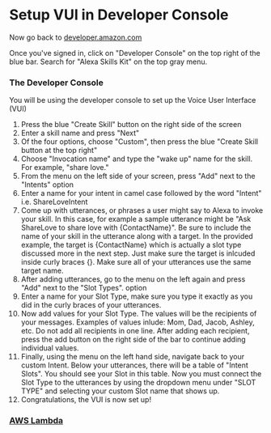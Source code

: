 # Setup VUI in Developer Console 


<p>Now go back to <a href="http://developer.amazon.com">developer.amazon.com</a></p>

Once you've signed in, click on "Developer Console" on the top right of the blue bar. Search for "Alexa Skills Kit" on the top gray menu. 

### The Developer Console 
<p>You will be using the developer console to set up the Voice User Interface (VUI)</p>

<ol> 
<li>Press the blue "Create Skill" button on the right side of the screen</li>

<li>Enter a skill name and press "Next"</li>

<li>Of the four options, choose "Custom", then press the blue "Create Skill button at the top right"</li>

<li>Choose "Invocation name" and type the "wake up" name for the skill. For example, "share love."</li>

<li>From the menu on the left side of your screen, press "Add" next to the "Intents" option</li>
 
<li>Enter a name for your intent in camel case followed by the word "Intent" i.e. ShareLoveIntent</li>

<li>Come up with utterances, or phrases a user might say to Alexa to invoke your skill. In this case, for example a 
sample utterance might be "Ask ShareLove to share love with {ContactName}". Be sure to include the name of your skill
in the utterance along with a target. In the provided example, the target is {ContactName} which is actually a slot type 
discussed more in the next step. Just make sure the target is inlcuded inside curly braces {}. Make sure all of your
utterances use the same target name.</li>

<li>After adding utterances, go to the menu on the left again and press "Add" next to the "Slot Types". option</li>

<li>Enter a name for your Slot Type, make sure you type it exactly as you did in the curly braces of your utterances.</li>
 
<li>Now add values for your Slot Type. The values will be the recipients of your messages. Examples of values inlude:
Mom, Dad, Jacob, Ashley, etc. Do not add all recipients in one line. After adding each recipient, press the add button on the
right side of the bar to continue adding individual values.</li>

<li>Finally, using the menu on the left hand side, navigate back to your custom Intent. Below your utterances, there will
be a table of "Intent Slots". You should see your Slot in this table. Now you must connect the Slot Type to the utterances
by using the dropdown menu under "SLOT TYPE" and selecting your custom Slot name that shows up.</li>

<li>Congratulations, the VUI is now set up!</li>
</ol>

### <a href="https://github.com/mrvivacious/AWS_Lambda_and_SNS/blob/master/page2.md">AWS Lambda</a>
